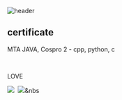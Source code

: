 ![header](https://capsule-render.vercel.app/api?type=waving&color=black&fontColor=White&text=KIMMINA&fontSize=20)
<h2>certificate</h2>
<p>MTA JAVA, Cospro 2 - cpp, python, c </p>
<br>
<p>LOVE</p>
<img src="https://img.shields.io/badge/C-A8B9CC?style=flat-square&logo=C&logoColor=white"/></a>&nbsp 
<img src="https://img.shields.io/badge/C++-00599C?style=flat-square&logo=CPP&logoColor=white"/></a>&nbs
